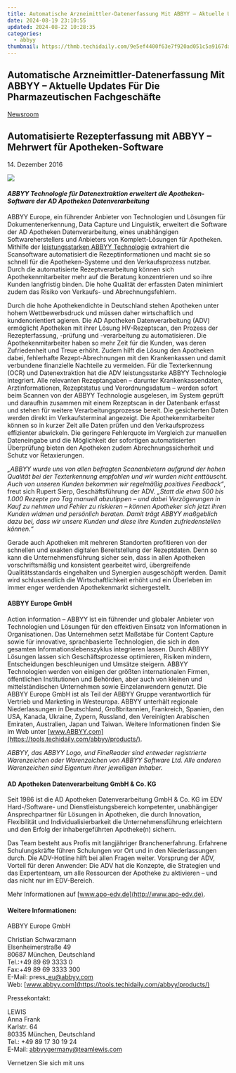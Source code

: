 ```yaml
---
title: Automatische Arzneimittler-Datenerfassung Mit ABBYY – Aktuelle Updates Für Die Pharmazeutischen Fachgeschäfte
date: 2024-08-19 23:10:55
updated: 2024-08-22 10:28:35
categories:
  - abbyy
thumbnail: https://thmb.techidaily.com/9e5ef4400f63e7f920ad051c5a9167da56f0ec84a54929789d005136b7898918.jpg
---
```


## Automatische Arzneimittler-Datenerfassung Mit ABBYY – Aktuelle Updates Für Die Pharmazeutischen Fachgeschäfte

[Newsroom](https://tools.techidaily.com/abbyy/products/)

## Automatisierte Rezepterfassung mit ABBYY – Mehrwert für Apotheken-Software

14\. Dezember 2016

![](https://content.abbyy.com/-/media/project/abbyy/abbyy/branchtemplates/shutterstock_1272462163_1296-x-729.jpg?h=729&iar=0&w=1296)

#### _ABBYY Technologie für Datenextraktion erweitert die Apotheken-Software der AD Apotheken Datenverarbeitung_

ABBYY Europe, ein führender Anbieter von Technologien und Lösungen für Dokumentenerkennung, Data Capture und Linguistik, erweitert die Software der AD Apotheken Datenverarbeitung, eines unabhängigen Softwareherstellers und Anbieters von Komplett-Lösungen für Apotheken. Mithilfe der [leistungsstarken ABBYY Technologie](https://tools.techidaily.com/abbyy/products/) extrahiert die Scansoftware automatisiert die Rezeptinformationen und macht sie so schnell für die Apotheken-Systeme und den Verkaufsprozess nutzbar. Durch die automatisierte Rezeptverarbeitung können sich Apothekenmitarbeiter mehr auf die Beratung konzentrieren und so ihre Kunden langfristig binden. Die hohe Qualität der erfassten Daten minimiert zudem das Risiko von Verkaufs- und Abrechnungsfehlern.  
  
Durch die hohe Apothekendichte in Deutschland stehen Apotheken unter hohem Wettbewerbsdruck und müssen daher wirtschaftlich und kundenorientiert agieren. Die AD Apotheken Datenverarbeitung (ADV) ermöglicht Apotheken mit ihrer Lösung HV-Rezeptscan, den Prozess der Rezepterfassung, -prüfung und -verarbeitung zu automatisieren. Die Apothekenmitarbeiter haben so mehr Zeit für die Kunden, was deren Zufriedenheit und Treue erhöht. Zudem hilft die Lösung den Apotheken dabei, fehlerhafte Rezept-Abrechnungen mit den Krankenkassen und damit verbundene finanzielle Nachteile zu vermeiden. Für die Texterkennung (OCR) und Datenextraktion hat die ADV leistungsstarke ABBYY Technologie integriert. Alle relevanten Rezeptangaben – darunter Krankenkassendaten, Arztinformationen, Rezeptstatus und Verordnungsdatum – werden sofort beim Scannen von der ABBYY Technologie ausgelesen, im System geprüft und daraufhin zusammen mit einem Rezeptscan in der Datenbank erfasst und stehen für weitere Verarbeitungsprozesse bereit. Die gesicherten Daten werden direkt im Verkaufsterminal angezeigt. Die Apothekenmitarbeiter können so in kurzer Zeit alle Daten prüfen und den Verkaufsprozess effizienter abwickeln. Die geringere Fehlerquote im Vergleich zur manuellen Dateneingabe und die Möglichkeit der sofortigen automatisierten Überprüfung bieten den Apotheken zudem Abrechnungssicherheit und Schutz vor Retaxierungen.  
  
_„ABBYY wurde uns von allen befragten Scananbietern aufgrund der hohen Qualität bei der Texterkennung empfohlen und wir wurden nicht enttäuscht. Auch von unseren Kunden bekommen wir regelmäßig positives Feedback“_, freut sich Rupert Sierp, Geschäftsführung der ADV. _„Statt die etwa 500 bis 1.000 Rezepte pro Tag manuell abzutippen – und dabei Verzögerungen in Kauf zu nehmen und Fehler zu riskieren – können Apotheker sich jetzt ihren Kunden widmen und persönlich beraten. Damit trägt ABBYY maßgeblich dazu bei, dass wir unsere Kunden und diese ihre Kunden zufriedenstellen können.“_  
  
Gerade auch Apotheken mit mehreren Standorten profitieren von der schnellen und exakten digitalen Bereitstellung der Rezeptdaten. Denn so kann die Unternehmensführung sicher sein, dass in allen Apotheken vorschriftsmäßig und konsistent gearbeitet wird, übergreifende Qualitätsstandards eingehalten und Synergien ausgeschöpft werden. Damit wird schlussendlich die Wirtschaftlichkeit erhöht und ein Überleben im immer enger werdenden Apothekenmarkt sichergestellt.  
  
#### ABBYY Europe GmbH

Action information – ABBYY ist ein führender und globaler Anbieter von Technologien und Lösungen für den effektiven Einsatz von Informationen in Organisationen. Das Unternehmen setzt Maßstäbe für Content Capture sowie für innovative, sprachbasierte Technologien, die sich in den gesamten Informationslebenszyklus integrieren lassen. Durch ABBYY Lösungen lassen sich Geschäftsprozesse optimieren, Risiken mindern, Entscheidungen beschleunigen und Umsätze steigern. ABBYY Technologien werden von einigen der größten internationalen Firmen, öffentlichen Institutionen und Behörden, aber auch von kleinen und mittelständischen Unternehmen sowie Einzelanwendern genutzt. Die ABBYY Europe GmbH ist als Teil der ABBYY Gruppe verantwortlich für Vertrieb und Marketing in Westeuropa. ABBYY unterhält regionale Niederlassungen in Deutschland, Großbritannien, Frankreich, Spanien, den USA, Kanada, Ukraine, Zypern, Russland, den Vereinigten Arabischen Emiraten, Australien, Japan und Taiwan. Weitere Informationen finden Sie im Web unter [www.ABBYY.com](https://tools.techidaily.com/abbyy/products/).

_ABBYY, das ABBYY Logo, und FineReader sind entweder registrierte Warenzeichen oder Warenzeichen von ABBYY Software Ltd. Alle anderen Warenzeichen sind Eigentum ihrer jeweiligen Inhaber._ 
  
#### AD Apotheken Datenverarbeitung GmbH & Co. KG

Seit 1986 ist die AD Apotheken Datenverarbeitung GmbH & Co. KG im EDV Hard-/Software- und Dienstleistungsbereich kompetenter, unabhängiger Ansprechpartner für Lösungen in Apotheken, die durch Innovation, Flexibilität und Individualisierbarkeit die Unternehmensführung erleichtern und den Erfolg der inhabergeführten Apotheke(n) sichern.

Das Team besteht aus Profis mit langjähriger Branchenerfahrung. Erfahrene Schulungskräfte führen Schulungen vor Ort und in den Niederlassungen durch. Die ADV-Hotline hilft bei allen Fragen weiter. Vorsprung der ADV, Vorteil für deren Anwender: Die ADV hat die Konzepte, die Strategien und das Expertenteam, um alle Ressourcen der Apotheke zu aktivieren – und das nicht nur im EDV-Bereich.

Mehr Informationen auf [www.apo-edv.de](http://www.apo-edv.de).

#### Weitere Informationen:

ABBYY Europe GmbH

Christian Schwarzmann  
Elsenheimerstraße 49   
80687 München, Deutschland  
Tel.:+49 89 69 3333 0  
Fax:+49 89 69 3333 300  
E-Mail: press\_eu@abbyy.com  
Web: [www.abbyy.com](https://tools.techidaily.com/abbyy/products/)

  
Pressekontakt:

LEWIS  
Anna Frank  
Karlstr. 64  
80335 München, Deutschland  
Tel.: +49 89 17 30 19 24  
E-Mail: [abbyygermany@teamlewis.com](https://tools.techidaily.com/abbyy/products/)

Vernetzen Sie sich mit uns

<ins class="adsbygoogle"
     style="display:block"
     data-ad-format="autorelaxed"
     data-ad-client="ca-pub-7571918770474297"
     data-ad-slot="1223367746"></ins>



<ins class="adsbygoogle"
     style="display:block"
     data-ad-client="ca-pub-7571918770474297"
     data-ad-slot="8358498916"
     data-ad-format="auto"
     data-full-width-responsive="true"></ins>

